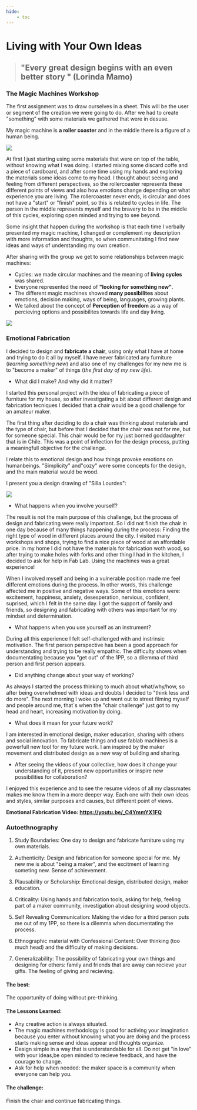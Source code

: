 ```yaml
---
hide:
    - toc
---
```


# Living with Your Own Ideas

> ## "Every great design begins with an even better story " (Lorinda Mamo)


### The Magic Machines Workshop

The first assignment was to draw ourselves in a sheet. This will be the user or segment of the creation we were going to do. After we had to create "something" with some materials we gathered that were in desuse. 

My magic machine is **a roller coaster** and in the middle there is a figure of a human being.

![](../images/week5/rollercoaster.jpg)

At first I just starting using some materials that were on top of the table, without knowing what I was doing. I started mixing some discard coffe and a piece of cardboard, and after some time using my hands and exploring the materials some ideas come to my head. I thought about seeing and feeling from different perspectives, so the rollercoaster represents these different points of views and also how emotions change depending on what experience you are living. The rollercoaster never ends, is circular and does not have a "start" or "finish" point, so this is related to cycles in life. The person in the middle represents myself and the bravery to be in the middle of this cycles, exploring open minded and trying to see beyond. 

Some insight that happen during the workshop is that each time I verbally presented my magic machine, I changed or complement my description with more information and thoughts, so when communitating I find new ideas and ways of understanding my own creation. 

After sharing with the group we get to some relationships between magic machines:
- Cycles: we made circular machines and the meaning of **living cycles** was shared.
- Everyone represented the need of **"looking for something new"**.
- The different magic machines showed **many possibilites** about emotions, decision making, ways of being, languages, growing plants. 
- We talked about the concept of **Perception of freedom** as a way of percieving options and possibilites towards life and day living. 

![](../images/week5/grupomagicmachines.jpg)

### Emotional Fabrication

I decided to design and **fabricate a chair**, using only what I have at home and trying to do it all by myself. I have never fabricated any furniture (*learning something new*) and also one of my challenges for my new me is to "become a maker" of things (*the first day of my new life*).

- What did I make? And why did it matter?

I started this personal project with the idea of fabricating a piece of furniture for my house, so after investigating a bit about different design and fabrication tecniques I decided that a chair would be a good challenge for an amateur maker.

The first thing after deciding to do a chair was thinking about materials and the type of chair, but before that I decided that the chair was not for me, but for someone special. This chair would be for my just borned goddaughter that is in Chile. This was a point of inflection for the design process, putting a meaningfull objective for the challenge.

I relate this to emotional design and how things provoke emotions on humanbeings. "Simplicity" and"cozy" were some concepts for the design, and the main material would be wood. 

I present you a design drawing of "Silla Lourdes":

![](../images/week5/dibujosilla.jpg)

- What happens when you involve yourself?

The result is not the main purpose of this challenge, but the process of design and fabricating were really important. So I did not finish the chair in one day because of many things happening during the process: Finding the right type of wood in different places around the city. I visited many workshops and shops, trying to find a nice piece of wood at an affordable price. 
In my home I did not have the materials for fabrication woth wood, so after trying to make holes with forks and other thing I had in the kitchen, I decided to ask for help in Fab Lab. Using the machines was a great experience! 

When I involved myself and being in a vulnerable position made me feel different emotions during the process. In other words, this challenge affected me in positive and negative ways. Some of this emotions were: excitement, happiness, anxiety, desesperation, nervious, confident, suprised, which I felt in the same day. I got the support of family and friends, so designing and fabricating with others was important for my mindset and determination. 

- What happens when you use yourself as an instrument?

During all this experience I felt self-challenged with and instrinsic motivation. The first person perspective has been a good approach for understanding and trying to be really empathic. 
The difficulty shows when documentating because you "get out" of the 1PP, so a dilemma of third person and first person appears. 

- Did anything change about your way of working?

As always I started the process thinking to much about what/why/how, so after being overwhelmed with ideas and doubts I decided to "think less and do more". The next morning I woke up and went out to street filming myself and people around me, that´s when the "chair challenge" just got to my head and heart, increasing motivation by doing.

- What does it mean for your future work?

I am interested in emotional design, maker education, sharing with others and social innovation. To fabricate things and use fablab machines is a powerfull new tool for my future work. I am inspired by the maker movement and distributed design as a new way of building and sharing. 

- After seeing the videos of your collective, how does it change your understanding of it, present new opportunities or inspire new possibilities for collaboration?

I enjoyed this experience and to see the resume videos of all my classmates makes me know them in a more deeper way. Each one with their own ideas and styles, similar purposes and causes, but different point of views. 

**Emotional Fabrication Video: <https://youtu.be/_C4YmmYX1FQ>**

### Autoethnography

1. Study Boundaries:
One day to design and fabricate furniture using my own materials.

2. Authenticity:
Design and fabrication for someone special for me. My new me is about "being a maker", and the excitment of learning someting new. Sense of achievement.

3. Plausability or Scholarship:
Emotional design, distributed design, maker education.

4. Criticality:
Using hands and fabrication tools, asking for help, feeling part of a maker community, investigation about designing wood objects.

5. Self Revealing Communication:
Making the video for a third person puts me out of my 1PP, so there is a dilemma when documentating the process. 

6. Ethnographic material with Confessional Content:
Over thinking (too much head) and the difficulty of making decisions. 

7. Generalizability:
The possibility of fabricating your own things and designing for others: family and friends that are away can recieve your gifts. The feeling of giving and recieving.


#### The best: 
The opportunity of doing without pre-thinking. 

#### The Lessons Learned:
- Any creative action is always situated.
- The magic machines methodology is good for activing your imagination because you enter without knowing what you are doing and the process starts making sense and ideas appear and thoughts organize.
- Design simple in a way that is understandable for all. Do not get "in love" with your ideas,be open minded to recieve feedback, and have the courage to change.
- Ask for help when needed: the maker space is a community when everyone can help you. 

#### The challenge:
Finish the chair and continue fabricating things.











